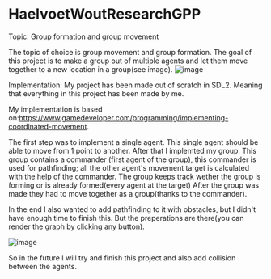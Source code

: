 # HaelvoetWoutResearchGPP

Topic: Group formation and group movement

The topic of choice is group movement and group formation. 
The goal of this project is to make a group out of multiple agents and let them move together to a new location in a group(see image).
![image](https://user-images.githubusercontent.com/70692426/211922906-3bae9098-6e02-492f-be64-e788e39e1878.png)

Implementation:
My project has been made out of scratch in SDL2. Meaning that everything in this project has been made by me.

My implementation is based on:https://www.gamedeveloper.com/programming/implementing-coordinated-movement. 

The first step was to implement a single agent. This single agent should be able to move from 1 point to another. 
After that I implemted my group. This group contains a commander (first agent of the group), this commander is used for pathfinding;
  all the other agent's movement target is calculated with the help of the commander.
The group keeps track wether the group is forming or is already formed(every agent at the target)
After the group was made they had to move together as a group(thanks to the commander).

In the end I also wanted to add pathfinding to it with obstacles, but I didn't have enough time to finish this. 
But the preperations are there(you can render the graph by clicking any button).

![image](https://user-images.githubusercontent.com/70692426/211925030-5132d04b-6c44-441c-a1a2-bd64daee2769.png)

So in the future I will try and finish this project and also add collision between the agents.
